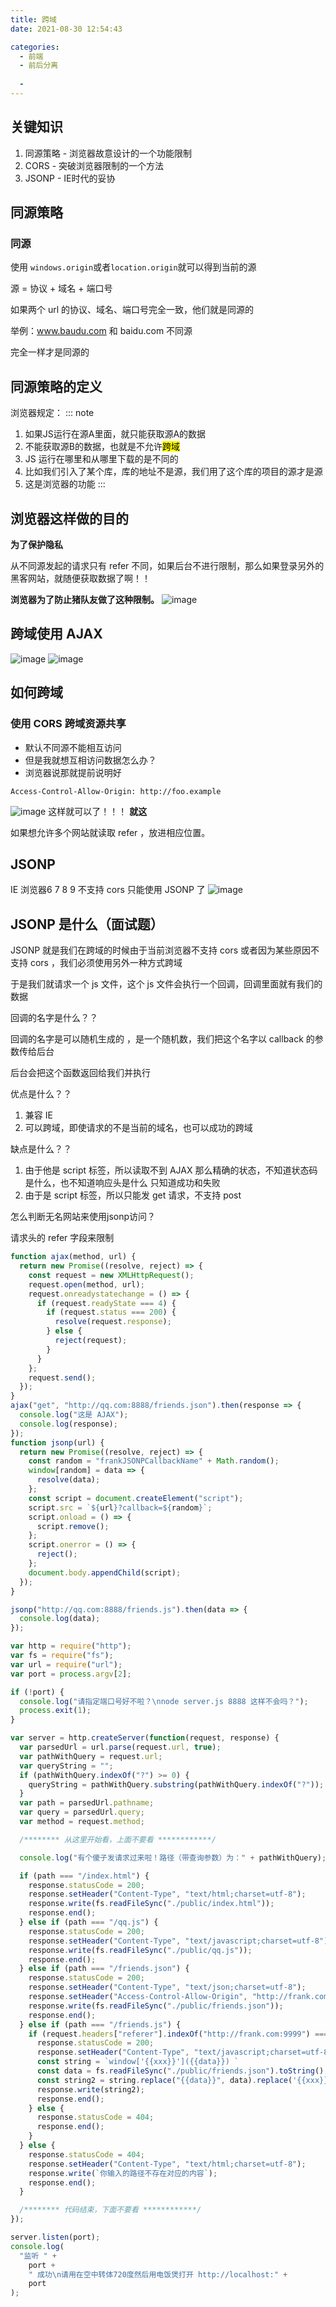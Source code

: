 ```yaml
---
title: 跨域
date: 2021-08-30 12:54:43

categories:
  - 前端
  - 前后分离
 
  - 
---
```



## 关键知识

1. 同源策略 - 浏览器故意设计的一个功能限制
2. CORS - 突破浏览器限制的一个方法
3. JSONP - IE时代的妥协

## 同源策略

### 同源

使用 `windows.origin`或者`location.origin`就可以得到当前的源

源 = 协议 + 域名 + 端口号

如果两个 url 的协议、域名、端口号完全一致，他们就是同源的

举例：www.baudu.com  和 baidu.com 不同源

完全一样才是同源的

## 同源策略的定义

浏览器规定：
::: note

1. 如果JS运行在源A里面，就只能获取源A的数据
2. 不能获取源B的数据，也就是不允许<mark>跨域</mark>
3. JS 运行在哪里和从哪里下载的是不同的
4. 比如我们引入了某个库，库的地址不是源，我们用了这个库的项目的源才是源
5. 这是浏览器的功能
   :::

## 浏览器这样做的目的

**为了保护隐私**

从不同源发起的请求只有 refer 不同，如果后台不进行限制，那么如果登录另外的黑客网站，就随便获取数据了啊！！

**浏览器为了防止猪队友做了这种限制。**
![image](https://cdn.jsdelivr.net/gh/botshen/cdn@master/20210827/image.ongzvcls85s.png)

## 跨域使用 AJAX

![image](https://cdn.jsdelivr.net/gh/botshen/cdn@master/20210827/image.8g6631tlgc0.png)
![image](https://cdn.jsdelivr.net/gh/botshen/cdn@master/20210827/image.tj4qy7j1t4g.png)

## 如何跨域

### 使用 CORS 跨域资源共享

- 默认不同源不能相互访问
- 但是我就想互相访问数据怎么办？
- 浏览器说那就提前说明好

```shell
Access-Control-Allow-Origin: http://foo.example
```

![image](https://cdn.jsdelivr.net/gh/botshen/cdn@master/20210827/image.54rcvyvaz000.png)
这样就可以了！！！   **就这**

如果想允许多个网站就读取 refer ，放进相应位置。

## JSONP

IE 浏览器6 7 8 9 不支持 cors 只能使用 JSONP 了
![image](https://cdn.jsdelivr.net/gh/botshen/cdn@master/20210827/image.6jcudbny2gc0.png)

## JSONP 是什么（面试题）

JSONP 就是我们在跨域的时候由于当前浏览器不支持 cors 或者因为某些原因不支持 cors ，我们必须使用另外一种方式跨域

于是我们就请求一个 js 文件，这个 js 文件会执行一个回调，回调里面就有我们的数据

回调的名字是什么？？

回调的名字是可以随机生成的 ，是一个随机数，我们把这个名字以 callback 的参数传给后台

后台会把这个函数返回给我们并执行

优点是什么？？

1. 兼容 IE
2. 可以跨域，即使请求的不是当前的域名，也可以成功的跨域

缺点是什么？？

1. 由于他是 script 标签，所以读取不到 AJAX 那么精确的状态，不知道状态码是什么，也不知道响应头是什么 只知道成功和失败
2. 由于是 script 标签，所以只能发 get 请求，不支持 post

怎么判断无名网站来使用jsonp访问？

请求头的 refer 字段来限制
```js
function ajax(method, url) {
  return new Promise((resolve, reject) => {
    const request = new XMLHttpRequest();
    request.open(method, url);
    request.onreadystatechange = () => {
      if (request.readyState === 4) {
        if (request.status === 200) {
          resolve(request.response);
        } else {
          reject(request);
        }
      }
    };
    request.send();
  });
}
ajax("get", "http://qq.com:8888/friends.json").then(response => {
  console.log("这是 AJAX");
  console.log(response);
});
function jsonp(url) {
  return new Promise((resolve, reject) => {
    const random = "frankJSONPCallbackName" + Math.random();
    window[random] = data => {
      resolve(data);
    };
    const script = document.createElement("script");
    script.src = `${url}?callback=${random}`;
    script.onload = () => {
      script.remove();
    };
    script.onerror = () => {
      reject();
    };
    document.body.appendChild(script);
  });
}

jsonp("http://qq.com:8888/friends.js").then(data => {
  console.log(data);
});

```
```js
var http = require("http");
var fs = require("fs");
var url = require("url");
var port = process.argv[2];

if (!port) {
  console.log("请指定端口号好不啦？\nnode server.js 8888 这样不会吗？");
  process.exit(1);
}

var server = http.createServer(function(request, response) {
  var parsedUrl = url.parse(request.url, true);
  var pathWithQuery = request.url;
  var queryString = "";
  if (pathWithQuery.indexOf("?") >= 0) {
    queryString = pathWithQuery.substring(pathWithQuery.indexOf("?"));
  }
  var path = parsedUrl.pathname;
  var query = parsedUrl.query;
  var method = request.method;

  /******** 从这里开始看，上面不要看 ************/

  console.log("有个傻子发请求过来啦！路径（带查询参数）为：" + pathWithQuery);

  if (path === "/index.html") {
    response.statusCode = 200;
    response.setHeader("Content-Type", "text/html;charset=utf-8");
    response.write(fs.readFileSync("./public/index.html"));
    response.end();
  } else if (path === "/qq.js") {
    response.statusCode = 200;
    response.setHeader("Content-Type", "text/javascript;charset=utf-8");
    response.write(fs.readFileSync("./public/qq.js"));
    response.end();
  } else if (path === "/friends.json") {
    response.statusCode = 200;
    response.setHeader("Content-Type", "text/json;charset=utf-8");
    response.setHeader("Access-Control-Allow-Origin", "http://frank.com:9999");
    response.write(fs.readFileSync("./public/friends.json"));
    response.end();
  } else if (path === "/friends.js") {
    if (request.headers["referer"].indexOf("http://frank.com:9999") === 0) {
      response.statusCode = 200;
      response.setHeader("Content-Type", "text/javascript;charset=utf-8");
      const string = `window['{{xxx}}']({{data}}) `
      const data = fs.readFileSync("./public/friends.json").toString();
      const string2 = string.replace("{{data}}", data).replace('{{xxx}}', query.callback);
      response.write(string2);
      response.end();
    } else {
      response.statusCode = 404;
      response.end();
    }
  } else {
    response.statusCode = 404;
    response.setHeader("Content-Type", "text/html;charset=utf-8");
    response.write(`你输入的路径不存在对应的内容`);
    response.end();
  }

  /******** 代码结束，下面不要看 ************/
});

server.listen(port);
console.log(
  "监听 " +
    port +
    " 成功\n请用在空中转体720度然后用电饭煲打开 http://localhost:" +
    port
);

```